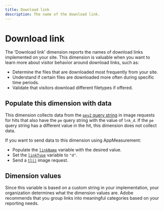 ```yaml
---
title: Download link
description: The name of the download link.
---
```


# Download link

The 'Download link' dimension reports the names of download links implemented on your site. This dimension is valuable when you want to learn more about visitor behavior around download links, such as:

* Determine the files that are downloaded most frequently from your site.
* Understand if certain files are downloaded more often during specific time periods.
* Validate that visitors download different filetypes if offered.

## Populate this dimension with data

This dimension collects data from the [`pev2` query string](/help/implement/validate/query-parameters.md) in image requests for hits that also have the `pe` query string with the value of `lnk_d`. If the `pe` query string has a different value in the hit, this dimension does not collect data.

If you want to send data to this dimension using AppMeasurement:

* Populate the [`linkName`](/help/implement/vars/config-vars/linkname.md) variable with the desired value.
* Set the [`linkType`](/help/implement/vars/config-vars/linktype.md) variable to `"d"`.
* Send a [`tl()`](/help/implement/vars/functions/tl-method.md) image request.

## Dimension values

Since this variable is based on a custom string in your implementation, your organization determines what the dimension values are. Adobe recommends that you group links into meaningful categories based on your reporting needs.

